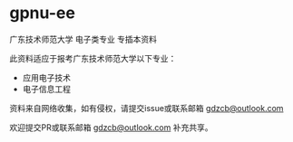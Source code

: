 # gpnu-ee
广东技术师范大学 电子类专业 专插本资料

此资料适应于报考广东技术师范大学以下专业：

- 应用电子技术
- 电子信息工程



资料来自网络收集，如有侵权，请提交issue或联系邮箱 gdzcb@outlook.com



欢迎提交PR或联系邮箱 gdzcb@outlook.com 补充共享。